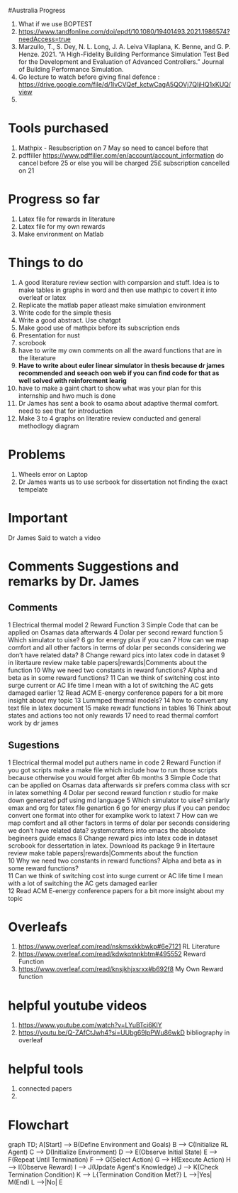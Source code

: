 #Australia Progress
1. What if we use BOPTEST
2. https://www.tandfonline.com/doi/epdf/10.1080/19401493.2021.1986574?needAccess=true
3. Marzullo, T., S. Dey, N. L. Long, J. A. Leiva Vilaplana, K. Benne, and G. P. Henze. 2021. “A High-Fidelity Building Performance Simulation Test Bed for the Development and Evaluation of Advanced Controllers.” Journal of Building Performance Simulation.
4. Go lecture to watch before giving final defence : https://drive.google.com/file/d/1lvCVQef_kctwCagA5QOVj7QljHQ1xKUQ/view
5. 


# Tools purchased
1. Mathpix - Resubscription on 7 May so need to cancel before that
2. pdffiller https://www.pdffiller.com/en/account/account_information    do cancel before 25 or else you will be charged 25£ subscription cancelled on 21

# Progress so far
1. Latex file for rewards in literature
2. Latex file for my own rewards
3. Make environment on Matlab

# Things to do
1. A good literature review section with comparsion and stuff. Idea is to make tables in graphs in word and then use mathpic to covert it into overleaf or latex
2. Replicate the matlab paper atleast make simulation environment
3. Write code for the simple thesis
4. Write a good abstract. Use chatgpt
5. Make good use of mathpix before its subscription ends
6. Presentation for nust
7. scrobook
8. have to write my own comments on all the award functions that are in the literature
9. **Have to write about euler linear simulator in thesis because dr james recommended and seeach oon web if you can find code for that as well solved with reinforcment learig**
10. have to make a gaint chart to show what was your plan for this internship and hwo much is done
11. Dr James has sent a book to osama about adaptive thermal comfort. need to see that for introduction
12. Make 3 to 4 graphs on literatire review conducted and general methodlogy diagram 

# Problems
1. Wheels error on Laptop
2. Dr James wants us to use scrbook for dissertation not finding the exact tempelate 

# Important 
 Dr James Said to watch a video 

# Comments Suggestions and remarks by Dr. James 

## Comments 
1	Electrical thermal model
2	Reward Function 
3	Simple Code that can be applied on Osamas data afterwards
4	Dolar per second reward function 
5	Which simulator to uise?
6	go for energy plus if you can 
7	How can we map comfort and all other factors in terms of dolar per seconds considering we don’t have related data?
8	Change reward pics into latex code in dataset
9	in litertaure review make table papers|rewards|Comments about the function 
10	Why we need two constants in reward functions? Alpha and beta as in some reward functions?
11	Can we think of switching cost into surge current or AC life time I mean with a lot of switching the AC gets damaged earlier 
12	Read ACM E-energy conference papers for a bit more insight about my topic 
13	Lummped thermal models? 
14	how to convert any text file in latex document 
15	make rewadr functions in tables 
16	Think about states and actions too not only rewards 
17	need to read thermal comfort work by dr james

## Sugestions 
1	Electrical thermal model	put authers name in code 
2	Reward Function 	if you got scripts make a make file which include how to run those scripts because otherwise you would forget after 6b months 
3	Simple Code that can be applied on Osamas data afterwards	sir prefers comma class with scr in latex something
4	Dolar per second reward function 	r studio for make down generated pdf using md language 
5	Which simulator to uise?	similarly emax and org for tatex file genartion 
6	go for energy plus if you can 	pendoc convert one format into other for examplke work to latext 
7	How can we map comfort and all other factors in terms of dolar per seconds considering we don’t have related data?	systemcrafters into emacs the absolute begineers guide emacs 
8	Change reward pics into latex code in dataset	scrobook for dessertation in latex. Download its package 
9	in litertaure review make table papers|rewards|Comments about the function 	
10	Why we need two constants in reward functions? Alpha and beta as in some reward functions?	
11	Can we think of switching cost into surge current or AC life time I mean with a lot of switching the AC gets damaged earlier 	
12	Read ACM E-energy conference papers for a bit more insight about my topic 	





# Overleafs 
1. https://www.overleaf.com/read/nskmsxkkbwkp#6e7121     RL Literature 
2. https://www.overleaf.com/read/kdwkqtnnkbtm#495552     Reward Function
3. https://www.overleaf.com/read/knsjkhjxsrxx#b692f8     My Own Reward function

# helpful youtube videos 

1. https://www.youtube.com/watch?v=LYuBTci6KlY
2. https://youtu.be/Q-ZAfCtJwh4?si=UUbg69lpPWu86wkD  bibliography in overleaf


# helpful tools

1. connected papers
2. 

# Flowchart 

graph TD;
    A[Start] --> B(Define Environment and Goals)
    B --> C(Initialize RL Agent)
    C --> D(Initialize Environment)
    D --> E(Observe Initial State)
    E --> F(Repeat Until Termination)
    F --> G(Select Action)
    G --> H(Execute Action)
    H --> I(Observe Reward)
    I --> J(Update Agent's Knowledge)
    J --> K(Check Termination Condition)
    K --> L{Termination Condition Met?}
    L -->|Yes| M(End)
    L -->|No| E

